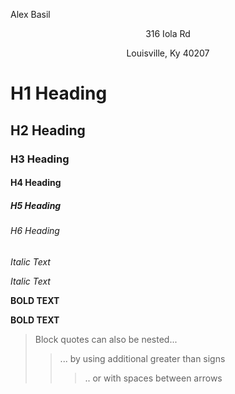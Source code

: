 <h align="center">Alex Basil</h>
<p align="center">316 Iola Rd</p>
<p align="center">Louisville, Ky 40207</p>


# H1 Heading
## H2 Heading
### H3 Heading
#### H4 Heading
##### H5 Heading
###### H6 Heading

*Italic Text*

_Italic Text_

**BOLD TEXT**

__BOLD TEXT__

> Block quotes can also be nested...
>> ... by using additional greater than signs
> > > .. or with spaces between arrows




